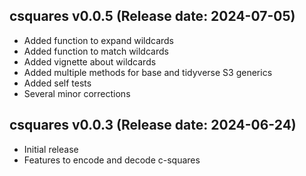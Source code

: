 csquares v0.0.5 (Release date: 2024-07-05)
-------------

  * Added function to expand wildcards
  * Added function to match wildcards
  * Added vignette about wildcards
  * Added multiple methods for base and tidyverse S3 generics
  * Added self tests
  * Several minor corrections

csquares v0.0.3 (Release date: 2024-06-24)
-------------

  * Initial release
  * Features to encode and decode c-squares